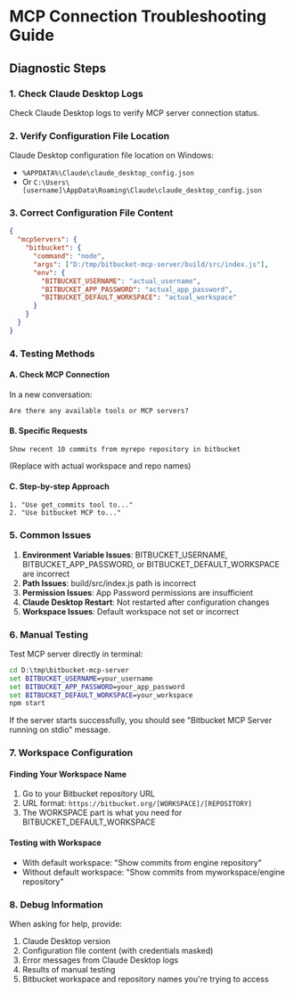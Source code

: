 # MCP Connection Troubleshooting Guide

## Diagnostic Steps

### 1. Check Claude Desktop Logs
Check Claude Desktop logs to verify MCP server connection status.

### 2. Verify Configuration File Location
Claude Desktop configuration file location on Windows:
- `%APPDATA%\Claude\claude_desktop_config.json`
- Or `C:\Users\[username]\AppData\Roaming\Claude\claude_desktop_config.json`

### 3. Correct Configuration File Content
```json
{
  "mcpServers": {
    "bitbucket": {
      "command": "node",
      "args": ["D:/tmp/bitbucket-mcp-server/build/src/index.js"],
      "env": {
        "BITBUCKET_USERNAME": "actual_username",
        "BITBUCKET_APP_PASSWORD": "actual_app_password",
        "BITBUCKET_DEFAULT_WORKSPACE": "actual_workspace"
      }
    }
  }
}
```

### 4. Testing Methods

#### A. Check MCP Connection
In a new conversation:
```
Are there any available tools or MCP servers?
```

#### B. Specific Requests
```
Show recent 10 commits from myrepo repository in bitbucket
```
(Replace with actual workspace and repo names)

#### C. Step-by-step Approach
```
1. "Use get_commits tool to..."
2. "Use bitbucket MCP to..."
```

### 5. Common Issues

1. **Environment Variable Issues**: BITBUCKET_USERNAME, BITBUCKET_APP_PASSWORD, or BITBUCKET_DEFAULT_WORKSPACE are incorrect
2. **Path Issues**: build/src/index.js path is incorrect
3. **Permission Issues**: App Password permissions are insufficient
4. **Claude Desktop Restart**: Not restarted after configuration changes
5. **Workspace Issues**: Default workspace not set or incorrect

### 6. Manual Testing
Test MCP server directly in terminal:
```cmd
cd D:\tmp\bitbucket-mcp-server
set BITBUCKET_USERNAME=your_username
set BITBUCKET_APP_PASSWORD=your_app_password
set BITBUCKET_DEFAULT_WORKSPACE=your_workspace
npm start
```

If the server starts successfully, you should see "Bitbucket MCP Server running on stdio" message.

### 7. Workspace Configuration

#### Finding Your Workspace Name
1. Go to your Bitbucket repository URL
2. URL format: `https://bitbucket.org/[WORKSPACE]/[REPOSITORY]`
3. The WORKSPACE part is what you need for BITBUCKET_DEFAULT_WORKSPACE

#### Testing with Workspace
- With default workspace: "Show commits from engine repository"
- Without default workspace: "Show commits from myworkspace/engine repository"

### 8. Debug Information
When asking for help, provide:
1. Claude Desktop version
2. Configuration file content (with credentials masked)
3. Error messages from Claude Desktop logs
4. Results of manual testing
5. Bitbucket workspace and repository names you're trying to access
